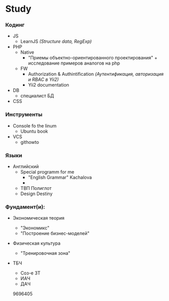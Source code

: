 # Study

### Кодинг
- JS 
  - LearnJS *(Structure data, RegExp)*
- PHP 
  - Native
    - "Приемы объектно-ориентированного проектирования" + исследование примеров аналогов на php
  - FW
    - Authorization & Authintification *(Аутентификация, авторизация и RBAC в Yii2)*
    - Yii2 documentation
- DB 
  - специалист БД
- CSS

### Инструменты
- Сonsole fo the linum 
  - Ubuntu book
- VCS 
  - githowto

### Языки
- Английский 
  - Special programm for me
    - "English Grammar" Kachalova 
    - 
  - ТВП Полиглот
  - Design Destiny
  
### Фундамент(и):
- Экономическая теория
  - "Экономикс"
  - "Построение бизнес-моделей"
- Физическая культура
  - "Тренировочная зона"
- ТБЧ
  - Соз-е ЗТ 
  - ИАЧ
  - ДАЧ
  
  9696405
